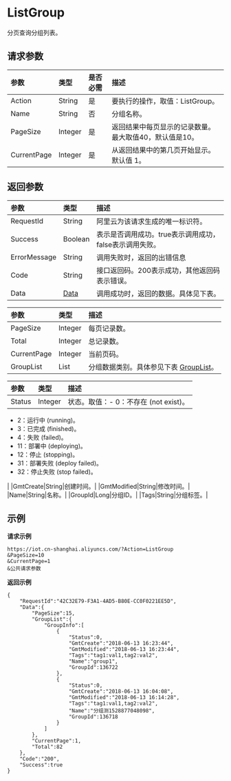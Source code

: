 # ListGroup

分页查询分组列表。

## 请求参数 <a id="section_xgc_j5z_g2b .section"></a>

| 参数 | 类型 | 是否必需 | 描述 |
| :--- | :--- | :--- | :--- |
| Action | String | 是 | 要执行的操作，取值：ListGroup。 |
| Name | String | 否 | 分组名称。 |
| PageSize | Integer | 是 | 返回结果中每页显示的记录数量。最大取值40，默认值是10。 |
| CurrentPage | Integer | 是 | 从返回结果中的第几页开始显示。默认值 1。 |

## 返回参数 <a id="section_ukl_jvz_g2b .section"></a>

| 参数 | 类型 | 描述 |
| :--- | :--- | :--- |
| RequestId | String | 阿里云为该请求生成的唯一标识符。 |
| Success | Boolean | 表示是否调用成功。true表示调用成功，false表示调用失败。 |
| ErrorMessage | String | 调用失败时，返回的出错信息 |
| Code | String | 接口返回码。200表示成功，其他返回码表示错误。 |
| Data | [Data](listgroup.md#table_wpr_tvz_g2b) | 调用成功时，返回的数据。具体见下表。 |

| 参数 | 类型 | 描述 |
| :--- | :--- | :--- |
| PageSize | Integer | 每页记录数。 |
| Total | Integer | 总记录数。 |
| CurrentPage | Integer | 当前页码。 |
| GroupList | List | 分组数据类别。具体参见下表 [GroupList](listgroup.md#table_skk_pwz_g2b)。 |

| 参数 | 类型 | 描述 |
| :--- | :--- | :--- |
| Status | Integer | 状态。取值：-   0：不存在 \(not exist\)。 |

* 2：运行中 \(running\)。
* 3：已完成 \(finished\)。
* 4：失败 \(failed\)。
* 11：部署中 \(deploying\)。
* 12：停止 \(stopping\)。
* 31：部署失败 \(deploy failed\)。
* 32：停止失败 \(stop failed\)。

\| \|GmtCreate\|String\|创建时间。\| \|GmtModified\|String\|修改时间。\| \|Name\|String\|名称。\| \|GroupId\|Long\|分组ID。\| \|Tags\|String\|分组标签。\|

## 示例 <a id="section_cdm_sxz_g2b .section"></a>

**请求示例**

```text
https://iot.cn-shanghai.aliyuncs.com/?Action=ListGroup
&PageSize=10
&CurrentPage=1
&公共请求参数
```

**返回示例**

```text
{
    "RequestId":"42C32E79-F3A1-4AD5-B80E-CC0F0221EE5D",
    "Data":{
        "PageSize":15,
        "GroupList":{
            "GroupInfo":[
                {
                    "Status":0,
                    "GmtCreate":"2018-06-13 16:23:44",
                    "GmtModified":"2018-06-13 16:23:44",
                    "Tags":"tag1:val1,tag2:val2",
                    "Name":"group1",
                    "GroupId":136722
                },
                {
                    "Status":0,
                    "GmtCreate":"2018-06-13 16:04:08",
                    "GmtModified":"2018-06-13 16:14:28",
                    "Tags":"tag1:val1,tag2:val2",
                    "Name":"分组测1528877048098",
                    "GroupId":136718
                }
            ]
        },
        "CurrentPage":1,
        "Total":82
    },
    "Code":"200",
    "Success":true
}
```

